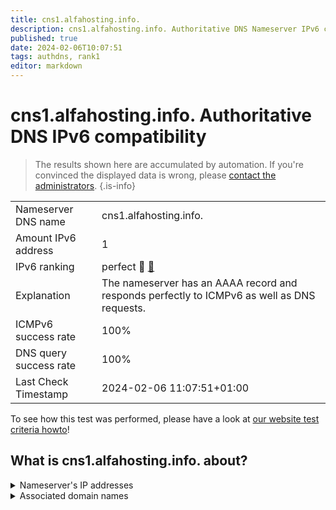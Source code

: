 ```yaml
---
title: cns1.alfahosting.info.
description: cns1.alfahosting.info. Authoritative DNS Nameserver IPv6 compatibility
published: true
date: 2024-02-06T10:07:51
tags: authdns, rank1
editor: markdown
---
```


# cns1.alfahosting.info. Authoritative DNS IPv6 compatibility

> The results shown here are accumulated by automation. If you're convinced the displayed data is wrong, please [contact the administrators](/howto/chat). 
{.is-info}




|   |   |
| - | - |
| Nameserver DNS name | cns1.alfahosting.info.
| Amount IPv6 address | 1
| IPv6 ranking | perfect :1st_place_medal: [🔗](/howto/ranking) |
| Explanation | The nameserver has an AAAA record and responds perfectly to ICMPv6 as well as DNS requests. |
| ICMPv6 success rate | 100%|
| DNS query success rate | 100% |
| Last Check Timestamp | 2024-02-06 11:07:51+01:00 |

To see how this test was performed, please have a look at [our website test criteria howto](/howto/testcriteria/authdns)!


## What is cns1.alfahosting.info. about?




<details>
<summary>Nameserver's IP addresses</summary>

2a01:64c0:0:5000::8

</details>



<details>
<summary>Associated domain names</summary>

www.bundesarbeitsgericht.de

</details>
